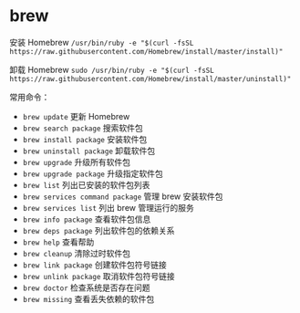 # brew

安装 Homebrew
`/usr/bin/ruby -e "$(curl -fsSL https://raw.githubusercontent.com/Homebrew/install/master/install)"`

卸载 Homebrew
`sudo /usr/bin/ruby -e "$(curl -fsSL https://raw.githubusercontent.com/Homebrew/install/master/uninstall)"`

常用命令：

- `brew update` 更新 Homebrew
- `brew search package` 搜索软件包
- `brew install package` 安装软件包
- `brew uninstall package` 卸载软件包
- `brew upgrade` 升级所有软件包
- `brew upgrade package` 升级指定软件包
- `brew list` 列出已安装的软件包列表
- `brew services command package` 管理 brew 安装软件包
- `brew services list` 列出 brew 管理运行的服务
- `brew info package` 查看软件包信息
- `brew deps package` 列出软件包的依赖关系
- `brew help` 查看帮助
- `brew cleanup` 清除过时软件包
- `brew link package` 创建软件包符号链接
- `brew unlink package` 取消软件包符号链接
- `brew doctor` 检查系统是否存在问题
- `brew missing` 查看丢失依赖的软件包

